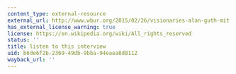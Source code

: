 ```yaml
---
content_type: external-resource
external_url: http://www.wbur.org/2015/02/26/visionaries-alan-guth-mit
has_external_license_warning: true
license: https://en.wikipedia.org/wiki/All_rights_reserved
status: ''
title: listen to this interview
uid: b6de6f2b-2369-49db-9bba-94eaea8d8112
wayback_url: ''
---
```

